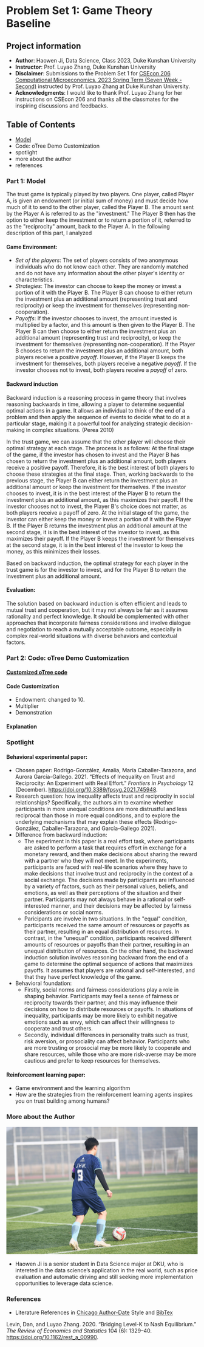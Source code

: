 # Problem Set 1: Game Theory Baseline
## Project information
- **Author**: Haowen Ji, Data Science, Class 2023, Duke Kunshan University
- **Instructor**: Prof. Luyao Zhang, Duke Kunshan University
- **Disclaimer**: Submissions to the Problem Set 1 for [CSEcon 206 Computational Microeconomics, 2023 Spring Term (Seven Week - Second)](https://ms.pubpub.org/) instructed by Prof. Luyao Zhang at Duke Kunshan University.
- **Acknowledgments**: I would like to thank Prof. Luyao Zhang for her instructions on CSEcon 206 and thanks all the classmates for the inspiring discussions and feedbacks. 
 

## Table of Contents

- [Model](https://github.com/Rising-Stars-by-Sunshine/CSEcon206-Haowen-PS1#Model)
- Code: oTree Demo Customization
- spotlight
- more about the author
- references

### Part 1: Model

The trust game is typically played by two players. One player, called Player A, is given an endowment (or initial sum of money) and must decide how much of it to send to the other player, called the Player B. The amount sent by the Player A is referred to as the "investment." The Player B then has the option to either keep the investment or to return a portion of it, referred to as the "reciprocity" amount, back to the Player A. In the following description of this part, I analyzed 

#### **Game Environment**:
  - *Set of the players*: The set of players consists of two anonymous individuals who do not know each other. They are randomly matched and do not have any information about the other player's identity or characteristics.
  - *Strategies*: The investor can choose to keep the money or invest a portion of it with the Player B. The Player B can choose to either return the investment plus an additional amount (representing trust and reciprocity) or keep the investment for themselves (representing non-cooperation).
  - *Payoffs*: If the investor chooses to invest, the amount invested is multiplied by a factor, and this amount is then given to the Player B. The Player B can then choose to either return the investment plus an additional amount (representing trust and reciprocity), or keep the investment for themselves (representing non-cooperation). If the Player B chooses to return the investment plus an additional amount, both players receive a positive *payoff*. However, if the Player B keeps the investment for themselves, both players receive a negative *payoff*. If the investor chooses not to invest, both players receive a *payoff* of zero.

#### Backward induction 

   Backward induction is a reasoning process in game theory that involves reasoning backwards in time, allowing a player to determine sequential optimal actions in a game. It allows an individual to think of the end of a problem and then apply the sequence of events to decide what to do at a particular stage, making it a powerful tool for analyzing strategic decision-making in complex situations. (Perea 2010) 
   
   In the trust game, we can assume that the other player will choose their optimal strategy at each stage. The process is as follows: At the final stage of the game, if the investor has chosen to invest and the Player B has chosen to return the investment plus an additional amount, both players receive a positive payoff. Therefore, it is the best interest of both players to choose these strategies at the final stage. Then, working backwards to the previous stage, the Player B can either return the investment plus an additional amount or keep the investment for themselves. If the investor chooses to invest, it is in the best interest of the Player B to return the investment plus an additional amount, as this maximizes their payoff. If the investor chooses not to invest, the Player B's choice does not matter, as both players receive a payoff of zero. At the initial stage of the game, the investor can either keep the money or invest a portion of it with the Player B. If the Player B returns the investment plus an additional amount at the second stage, it is in the best interest of the investor to invest, as this maximizes their payoff. If the Player B keeps the investment for themselves at the second stage, it is in the best interest of the investor to keep the money, as this minimizes their losses.

  Based on backward induction, the optimal strategy for each player in the trust game is for the investor to invest, and for the Player B to return the investment plus an additional amount. 

#### Evaluation:
  The solution based on backward induction is often efficient and leads to mutual trust and cooperation, but it may not always be fair as it assumes rationality and perfect knowledge. It should be complemented with other approaches that incorporate fairness considerations and involve dialogue and negotiation to reach a mutually acceptable outcome, especially in complex real-world situations with diverse behaviors and contextual factors.

### Part 2: Code:  oTree Demo Customization
#### [Customized oTree code](https://github.com/Rising-Stars-by-Sunshine/CSEcon206-Haowen-PS1/blob/main/code/trust-monday.otreezip) 
#### Code Customization
  -  Endowment: changed to 10.
  -  Multiplier
  -  Demonstration
#### Explanation


### Spotlight
#### Behavioral experimental paper:
- Chosen paper: Rodrigo-González, Amalia, María Caballer-Tarazona, and Aurora García-Gallego. 2021. “Effects of Inequality on Trust and Reciprocity: An Experiment with Real Effort.” *Frontiers in Psychology* 12 (December). https://doi.org/10.3389/fpsyg.2021.745948.
- Research question: how inequality affects trust and reciprocity in social relationships? Specifically, the authors aim to examine whether participants in more unequal conditions are more distrustful and less reciprocal than those in more equal conditions, and to explore the underlying mechanisms that may explain these effects (Rodrigo-González, Caballer-Tarazona, and García-Gallego 2021). 
- Difference from backward induction: 
  - The experiment in this paper is a real effort task, where participants are asked to perform a task that requires effort in exchange for a monetary reward, and then make decisions about sharing the reward with a partner who they will not meet. In the experiments, participants are faced with real-life scenarios where they have to make decisions that involve trust and reciprocity in the context of a social exchange. The decisions made by participants are influenced by a variety of factors, such as their personal values, beliefs, and emotions, as well as their perceptions of the situation and their partner. Participants may not always behave in a rational or self-interested manner, and their decisions may be affected by fairness considerations or social norms.
  - Paricipants are involve in two situations. In the "equal" condition, participants received the same amount of resources or payoffs as their partner, resulting in an equal distribution of resources. In contrast, in the "unequal" condition, participants received different amounts of resources or payoffs than their partner, resulting in an unequal distribution of resources. On the other hand, the backward induction solution involves reasoning backward from the end of a game to determine the optimal sequence of actions that maximizes payoffs. It assumes that players are rational and self-interested, and that they have perfect knowledge of the game.
- Behavioral foundation:
  - Firstly, social norms and fairness considerations play a role in shaping behavior. Participants may feel a sense of fairness or reciprocity towards their partner, and this may influence their decisions on how to distribute resources or payoffs. In situations of inequality, participants may be more likely to exhibit negative emotions such as envy, which can affect their willingness to cooperate and trust others.
  - Secondly, individual differences in personality traits such as trust, risk aversion, or prosociality can affect behavior. Participants who are more trusting or prosocial may be more likely to cooperate and share resources, while those who are more risk-averse may be more cautious and prefer to keep resources for themselves. 
#### Reinforcement learning paper:
- Game environment and the learning algorithm
- How are the strategies from the reinforcement learning agents inspires you on trust building among humans? 

### More about the Author
![image](spotlight/soccer.jpg)
- Haowen Ji is a senior student in Data Science major at DKU, who is intereted in the data science’s application in the real world, such as price evaluation and automatic driving and still seeking more implementation opportunities to leverage data science.

### References

- Literature References in [Chicago Author-Date](https://www.chicagomanualofstyle.org/tools_citationguide/citation-guide-2.html) Style and [BibTex](https://scholar.google.com/) 

Levin, Dan, and Luyao Zhang. 2020. “Bridging Level-K to Nash Equilibrium.” *The Review of Economics and Statistics* 104 (6): 1329–40. https://doi.org/10.1162/rest_a_00990.

